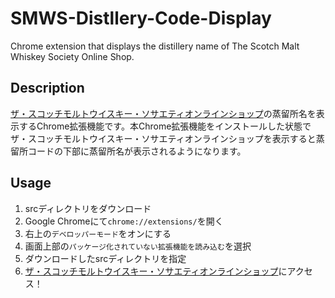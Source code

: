 # SMWS-Distllery-Code-Display
Chrome extension that displays the distillery name of The Scotch Malt Whiskey Society Online Shop.

## Description
[ザ・スコッチモルトウイスキー・ソサエティオンラインショップ](https://shop.smwsjapan.com/)の蒸留所名を表示するChrome拡張機能です。本Chrome拡張機能をインストールした状態でザ・スコッチモルトウイスキー・ソサエティオンラインショップを表示すると蒸留所コードの下部に蒸留所名が表示されるようになります。

## Usage
1. srcディレクトリをダウンロード
2. Google Chromeにて`chrome://extensions/`を開く
3. 右上の`デベロッパーモード`をオンにする
4. 画面上部の`パッケージ化されていない拡張機能を読み込む`を選択
5. ダウンロードしたsrcディレクトリを指定
6. [ザ・スコッチモルトウイスキー・ソサエティオンラインショップ](https://shop.smwsjapan.com/)にアクセス！
